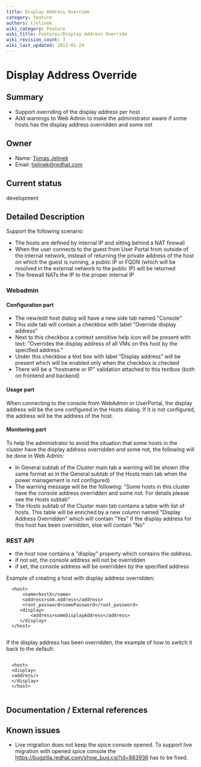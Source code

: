 ```yaml
---
title: Display Address Override
category: feature
authors: tjelinek
wiki_category: Feature
wiki_title: Features/Display Address Override
wiki_revision_count: 7
wiki_last_updated: 2013-01-24
---
```


# Display Address Override

## Summary

*   Support overriding of the display address per host
*   Add warnings to Web Admin to make the administrator aware if some hosts has the display address overridden and some not

## Owner

*   Name: [Tomas Jelinek](User:TJelinek)
*   Email: <tjelinek@redhat.com>

## Current status

development

## Detailed Description

Support the following scenario:

*   The hosts are defined by internal IP and sitting behind a NAT firewall
*   When the user connects to the guest from User Portal from outside of the internal network, instead of returning the private address of the host on which the guest is running, a public IP or FQDN (which will be resolved in the external network to the public IP) will be returned
*   The firewall NATs the IP to the proper internal IP

### Webadmin

#### Configuration part

*   The new/edit host dialog will have a new side tab named "Console"
*   This side tab will contain a checkbox with label "Override display address"
*   Next to this checkbox a context sensitive help icon will be present with text: "Overrides the display address of all VMs on this host by the specified address."
*   Under this checkbox a text box with label "Display address" will be present which will be enabled only when the checkbox is checked
*   There will be a "hostname or IP" validation attached to this textbox (both on frontend and backend)

#### Usage part

When connecting to the console from WebAdmin or UserPortal, the display address will be the one configured in the Hosts dialog. If it is not configured, the address will be the address of the host.

#### Monitoring part

To help the administrator to avoid the situation that some hosts in the cluster have the display address overridden and some not, the following will be done in Web Admin:

*   In General subtab of the Cluster main tab a warning will be shown (the same format as in the General subtab of the Hosts main tab when the power management is not configured)
*   The warning message will be the following: "Some hosts in this cluster have the console address overridden and some not. For details please see the Hosts subtab"
*   The Hosts subtab of the Cluster main tab contains a table with list of hosts. This table will be enriched by a new column named "Display Address Overridden" which will contain "Yes" if the display address for this host has been overridden, else will contain "No"

### REST API

*   the *host* now contains a "display" property which contains the *address*.
*   if not set, the console address will not be overridden
*   if set, the console address will be overridden by the specified address

Example of creating a host with display address overridden:

      <host>
          <name>hostX</name>
          <address>som.address</address>
          <root_password>somePassword</root_password>
         <display>
             <address>someDisplayAddress</address>
         </display>
      </host>
       

If the display address has been overridden, the example of how to switch it back to the default:

       
      <host>
      <display>
      <address/>
      </display>
      </host>
       

## Documentation / External references

## Known issues

*   Live migration does not keep the spice console opened. To support live migration with opened spice console the <https://bugzilla.redhat.com/show_bug.cgi?id=883936> has to be fixed.

